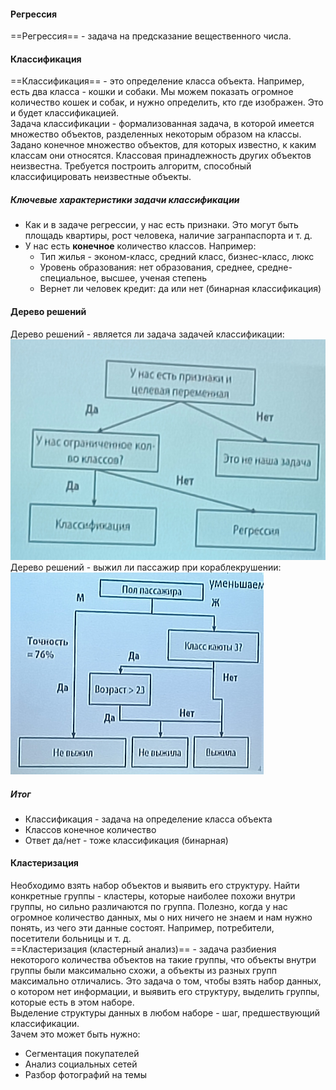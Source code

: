 #### Регрессия

==Регрессия== - задача на предсказание вещественного числа.  
#### Классификация

==Классификация== - это определение класса объекта. Например, есть два класса - кошки и собаки. Мы можем показать огромное количество кошек и собак, и нужно определить, кто где изображен. Это и будет классификацией.  
Задача классификации - формализованная задача, в которой имеется множество объектов, разделенных некоторым образом на классы. Задано конечное множество объектов, для которых известно, к каким классам они относятся. Классовая принадлежность других объектов неизвестна. Требуется построить алгоритм, способный классифицировать неизвестные объекты.  
##### Ключевые характеристики задачи классификации
- Как и в задаче регрессии, у нас есть признаки. Это могут быть площадь квартиры, рост человека, наличие загранпаспорта и т. д.  
- У нас есть **конечное** количество классов. Например:
	- Тип жилья - эконом-класс, средний класс, бизнес-класс, люкс
	- Уровень образования: нет образования, среднее, средне-специальное, высшее, ученая степень
	- Вернет ли человек кредит: да или нет (бинарная классификация)
#### Дерево решений

Дерево решений - является ли задача задачей классификации:  
![](Excalidraw/08_01.%20Дерево%20решений.%20Классификация.png)  
Дерево решений - выжил ли пассажир при кораблекрушении:  
![](Excalidraw/08_02.%20Дерево%20решений.%20Кораблекрушение.png)  
##### Итог
- Классификация - задача на определение класса объекта
- Классов конечное количество
- Ответ да/нет - тоже классификация (бинарная)
#### Кластеризация

Необходимо взять набор объектов и выявить его структуру. Найти конкретные группы - кластеры, которые наиболее похожи внутри группы, но сильно различаются по группа. Полезно, когда у нас огромное количество данных, мы о них ничего не знаем и нам нужно понять, из чего эти данные состоят. Например, потребители, посетители больницы и т. д.  
==Кластеризация (кластерный анализ)== - задача разбиения некоторого количества объектов на такие группы, что объекты внутри группы были максимально схожи, а объекты из разных групп максимально отличались. Это задача о том, чтобы взять набор данных, о котором нет информации, и выявить его структуру, выделить группы, которые есть в этом наборе.  
Выделение структуры данных в любом наборе - шаг, предшествующий классификации.  
Зачем это может быть нужно:  
- Сегментация покупателей
- Анализ социальных сетей
- Разбор фотографий на темы